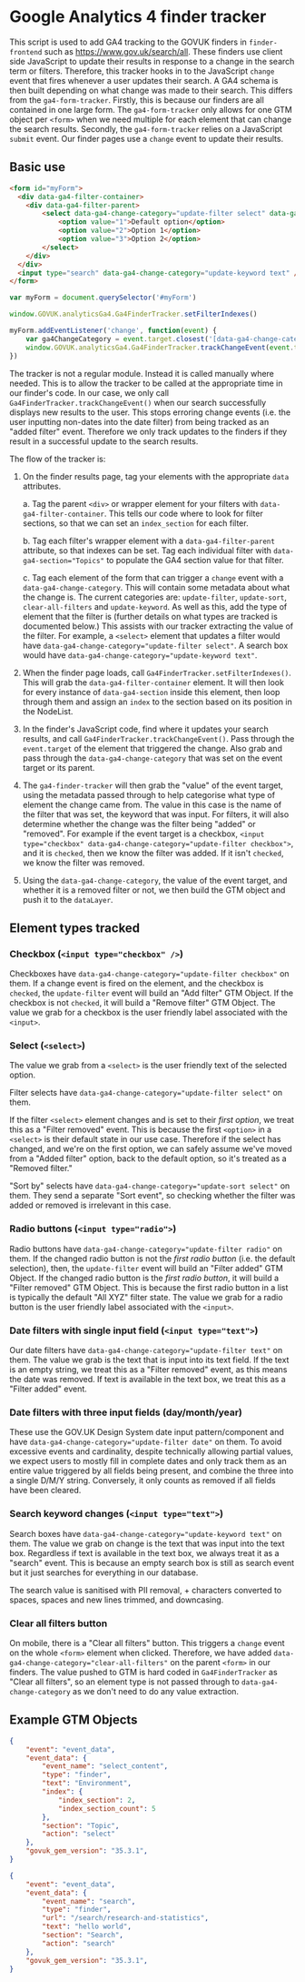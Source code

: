 # Google Analytics 4 finder tracker

This script is used to add GA4 tracking to the GOVUK finders in `finder-frontend` such as https://www.gov.uk/search/all. These finders use client side JavaScript to update their results in response to a change in the search term or filters. Therefore, this tracker hooks in to the JavaScript `change` event that fires whenever a user updates their search. A GA4 schema is then built depending on what change was made to their search. This differs from the `ga4-form-tracker`. Firstly, this is because our finders are all contained in one large form. The `ga4-form-tracker` only allows for one GTM object per `<form>` when we need multiple for each element that can change the search results. Secondly, the `ga4-form-tracker` relies on a JavaScript `submit` event. Our finder pages use a `change` event to update their results.

## Basic use

```html
<form id="myForm">
  <div data-ga4-filter-container>
    <div data-ga4-filter-parent>
        <select data-ga4-change-category="update-filter select" data-ga4-section="Topic">
            <option value="1">Default option</option>
            <option value="2">Option 1</option>
            <option value="3">Option 2</option>
        </select>
    </div>
  </div>
  <input type="search" data-ga4-change-category="update-keyword text" />
</form>
```

```JavaScript
var myForm = document.querySelector('#myForm')

window.GOVUK.analyticsGa4.Ga4FinderTracker.setFilterIndexes()

myForm.addEventListener('change', function(event) {
    var ga4ChangeCategory = event.target.closest('[data-ga4-change-category]').getAttribute('data-ga4-change-category')
    window.GOVUK.analyticsGa4.Ga4FinderTracker.trackChangeEvent(event.target, ga4ChangeCategory)
})
```

The tracker is not a regular module. Instead it is called manually where needed. This is to allow the tracker to be called at the appropriate time in our finder's code. In our case, we only call `Ga4FinderTracker.trackChangeEvent()` when our search successfully displays new results to the user. This stops erroring change events (i.e. the user inputting non-dates into the date filter) from being tracked as an "added filter" event. Therefore we only track updates to the finders if they result in a successful update to the search results.

The flow of the tracker is:

1. On the finder results page, tag your elements with the appropriate `data` attributes.

    a. Tag the parent `<div>` or wrapper element for your filters with `data-ga4-filter-container`. This tells our code where to look for filter sections, so that we can set an `index_section` for each filter.

    b. Tag each filter's wrapper element with a `data-ga4-filter-parent` attribute, so that indexes can be set. Tag each individual filter with `data-ga4-section="Topics"` to populate the GA4 section value for that filter.

    c. Tag each element of the form that can trigger a `change` event with a `data-ga4-change-category`. This will contain some metadata about what the change is. The current categories are: `update-filter`, `update-sort`, `clear-all-filters` and `update-keyword`. As well as this, add the type of element that the filter is (further details on what types are tracked is documented below.) This assists with our tracker extracting the value of the filter. For example, a `<select>` element that updates a filter would have `data-ga4-change-category="update-filter select"`. A search box would have `data-ga4-change-category="update-keyword text"`.

2. When the finder page loads, call `Ga4FinderTracker.setFilterIndexes()`. This will grab the `data-ga4-filter-container` element. It will then look for every instance of `data-ga4-section` inside this element, then loop through them and assign an `index` to the section based on its position in the NodeList.

3. In the finder's JavaScript code, find where it updates your search results, and call `Ga4FinderTracker.trackChangeEvent()`. Pass through the `event.target` of the element that triggered the change. Also grab and pass through the `data-ga4-change-category` that was set on the event target or its parent.

4. The `ga4-finder-tracker` will then grab the "value" of the event target, using the metadata passed through to help categorise what type of element the change came from. The value in this case is the name of the filter that was set, the keyword that was input. For filters, it will also determine whether the change was the filter being "added" or "removed".
For example if the event target is a checkbox, `<input type="checkbox" data-ga4-change-category="update-filter checkbox">`, and it is `checked`, then we know the filter was added. If it isn't `checked`, we know the filter was removed.

5. Using the `data-ga4-change-category`, the value of the event target, and whether it is a removed filter or not, we then build the GTM object and push it to the `dataLayer`.

## Element types tracked

### Checkbox (`<input type="checkbox" />`)

Checkboxes have `data-ga4-change-category="update-filter checkbox"` on them. If a change event is fired on the element, and the checkbox is `checked`, the `update-filter` event will build an "Add filter" GTM Object. If the checkbox is not `checked`, it will build a "Remove filter" GTM Object. The value we grab for a checkbox is the user friendly label associated with the `<input>`.

### Select (`<select>`)

The value we grab from a `<select>` is the user friendly text of the selected option.

Filter selects have  `data-ga4-change-category="update-filter select"` on them.

If the filter `<select>` element changes and is set to their _first option_, we treat this as a "Filter removed" event. This is because the first `<option>` in a `<select>` is their default state in our use case. Therefore if the select has changed, and we're on the first option, we can safely assume we've moved from a "Added filter" option, back to the default option, so it's treated as a "Removed filter."

"Sort by" selects have  `data-ga4-change-category="update-sort select"` on them. They send a separate "Sort event", so checking whether the filter was added or removed is irrelevant in this case.

### Radio buttons (`<input type="radio">`)

Radio buttons have `data-ga4-change-category="update-filter radio"` on them. If the changed radio button is not the _first radio button_ (i.e. the default selection), then, the `update-filter` event will build an "Filter added" GTM Object. If the changed radio button is the _first radio button_, it will build a "Filter removed" GTM Object. This is because the first radio button in a list is typically the default "All XYZ" filter state. The value we grab for a radio button is the user friendly label associated with the `<input>`.

### Date filters with single input field (`<input type="text">`)

Our date filters have `data-ga4-change-category="update-filter text"` on them. The value we grab is the text that is input into its text field. If the text is an empty string, we treat this as a "Filter removed" event, as this means the date was removed. If text is available in the text box, we treat this as a "Filter added" event.

### Date filters with three input fields (day/month/year)
These use the GOV.UK Design System date input pattern/component and have `data-ga4-change-category="update-filter date"` on them. To avoid excessive events and cardinality, despite technically allowing partial values, we expect users to mostly fill in complete dates and only track them as an entire value triggered by all fields being present, and combine the three into a single D/M/Y string. Conversely, it only counts as removed if all fields have been cleared.

### Search keyword changes (`<input type="text">`)

Search boxes have `data-ga4-change-category="update-keyword text"` on them. The value we grab on change is the text that was input into the text box.  Regardless if text is available in the text box, we always treat it as a "search" event. This is because an empty search box is still as search event but it just searches for everything in our database.

The search value is sanitised with PII removal, + characters converted to spaces, spaces and new lines trimmed, and downcasing.


### Clear all filters button

On mobile, there is a "Clear all filters" button. This triggers a `change` event on the whole `<form>` element when clicked. Therefore, we have added `data-ga4-change-category="clear-all-filters"` on the parent `<form>` in our finders. The value pushed to GTM is hard coded in `Ga4FinderTracker` as "Clear all filters", so an element type is not passed through to `data-ga4-change-category` as we don't need to do any value extraction.

## Example GTM Objects

```JSON
{
    "event": "event_data",
    "event_data": {
        "event_name": "select_content",
        "type": "finder",
        "text": "Environment",
        "index": {
            "index_section": 2,
            "index_section_count": 5
        },
        "section": "Topic",
        "action": "select"
    },
    "govuk_gem_version": "35.3.1",
}
```

```JSON
{
    "event": "event_data",
    "event_data": {
        "event_name": "search",
        "type": "finder",
        "url": "/search/research-and-statistics",
        "text": "hello world",
        "section": "Search",
        "action": "search"
    },
    "govuk_gem_version": "35.3.1",
}
```
